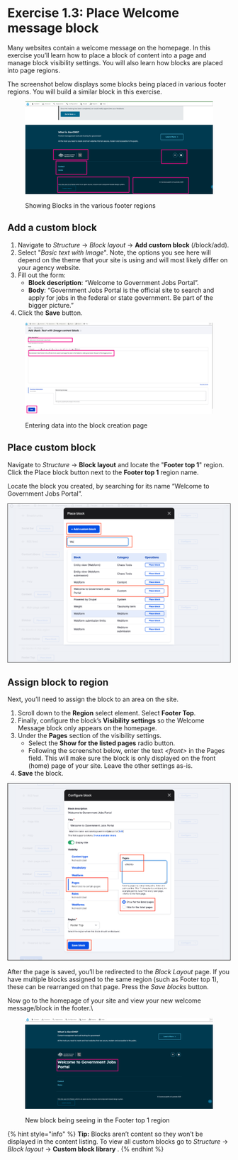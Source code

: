 # Exercise 1.3: Place Welcome message block

Many websites contain a welcome message on the homepage. In this exercise you’ll learn how to place a block of content into a page and manage block visibility settings. You will also learn how blocks are placed into page regions.

The screenshot below displays some blocks being placed in various footer regions. You will build a similar block in this exercise.

<figure><img src="../.gitbook/assets/image (5).png" alt=""><figcaption><p>Showing Blocks in the various footer regions</p></figcaption></figure>

## Add a custom block

1. Navigate to _Structure_ → _Block layout_ → **Add custom block** (/block/add).
2. Select "_Basic text with Image_". Note, the options you see here will depend on the theme that your site is using and will most likely differ on your agency website.
3. Fill out the form:
   * **Block description**: “Welcome to Government Jobs Portal”.
   * **Body**: “Government Jobs Portal is the official site to search and apply for jobs in the federal or state government. Be part of the bigger picture.”
4. Click the **Save** button.

<figure><img src="../.gitbook/assets/image (1) (1) (1).png" alt=""><figcaption><p>Entering data into the block creation page</p></figcaption></figure>

## Place custom block

Navigate to _Structure_ → **Block layout** and locate the "**Footer top 1**" region. Click the Place block button next to the **Footer top 1** region name.

Locate the block you created, by searching for its name “Welcome to Government Jobs Portal”.

![Block configuration page](../.gitbook/assets/Ex-1-3-Add-custom-block-2.png)

## Assign block to region

Next, you’ll need to assign the block to an area on the site.

1. Scroll down to the **Region** select element. Select **Footer Top**.
2. Finally, configure the block’s **Visibility settings** so the Welcome Message block only appears on the homepage.
3. Under the **Pages** section of the visibility settings.
   * Select the **Show for the listed pages** radio button.
   * Following the screenshot below, enter the text _\<front>_ in the Pages field. This will make sure the block is only displayed on the front (home) page of your site. Leave the other settings as-is.
4. **Save** the block.

![Block configuration page](../.gitbook/assets/Ex-1-3-Add-custom-block-3.png)

After the page is saved, you’ll be redirected to the _Block Layout_ page. If you have multiple blocks assigned to the same region (such as Footer top 1), these can be rearranged on that page. Press the _Save blocks_ button.

Now go to the homepage of your site and view your new welcome message/block in the footer.\


<figure><img src="../.gitbook/assets/image (2) (1).png" alt=""><figcaption><p>New block being seeing in the Footer top 1 region</p></figcaption></figure>

{% hint style="info" %}
**Tip:** Blocks aren’t content so they won’t be displayed in the content listing. To view all custom blocks go to _Structure_ → _Block layout_ → **Custom block library** .
{% endhint %}
